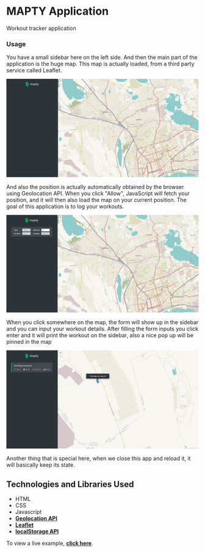 # MAPTY Application

Workout tracker application

### Usage

You have a small sidebar here on the left side. And then the main part of the application is the huge map. This map is actually loaded, from a third party service called Leaflet.

![main](main.png)

And also the position is actually automatically obtained by the browser using Geolocation API. When you click "Allow", JavaScript will fetch your position, and it will then also load the map on your current position. The goal of this application is to log your workouts.

![main2](main2.png)

When you click somewhere on the map, the form will show up in the sidebar and you can input your workout details. After filling the form inputs you click enter and it will print the workout on the sidebar, also a nice pop up will be pinned in the map

![main3](main3.png)

Another thing that is special here, when we close this app and reload it, it will basically keep its state.

## Technologies and Libraries Used

- HTML
- CSS
- Javascript
- **[Geolocation API](https://developer.mozilla.org/en-US/docs/Web/API/Geolocation_API)**
- **[Leaflet](https://leafletjs.com/)**
- **[localStorage API](https://developer.mozilla.org/en-US/docs/Web/API/Window/localStorage)**

To view a live example, **[click here](https://mapty-app-go.netlify.app/)**.
